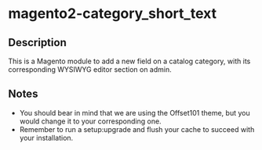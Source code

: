 # magento2-category_short_text
## Description
This is a Magento module to add a new field on a catalog category, with its corresponding WYSIWYG editor section on admin.

## Notes
- You should bear in mind that we are using the Offset101 theme, but you would change it to your corresponding one.
- Remember to run a setup:upgrade and flush your cache to succeed with your installation.
